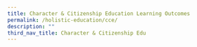 ```yaml
---
title: Character & Citizenship Education Learning Outcomes
permalink: /holistic-education/cce/
description: ""
third_nav_title: Character & Citizenship Edu
---
```



